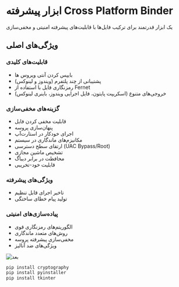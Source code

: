# ابزار پیشرفته Cross Platform Binder

یک ابزار قدرتمند برای ترکیب فایل‌ها با قابلیت‌های پیشرفته امنیتی و مخفی‌سازی

## ویژگی‌های اصلی

### قابلیت‌های کلیدی
- بایپس کردن آنتی ویروس ها
- پشتیبانی از چند پلتفرم (ویندوز و لینوکس)
- رمزنگاری فایل با استفاده از Fernet
- خروجی‌های متنوع (اسکریپت پایتون، فایل اجرایی ویندوز، باینری لینوکس)

### گزینه‌های مخفی‌سازی
- قابلیت مخفی کردن فایل
- پنهان‌سازی پروسه
- اجرای خودکار در استارت‌آپ
- مکانیزم‌های ماندگاری در سیستم
- ارتقای سطح دسترسی (UAC Bypass/Root)
- تشخیص ماشین مجازی
- محافظت در برابر دیباگ
- قابلیت خود-تخریبی

### ویژگی‌های پیشرفته
- تاخیر اجرای قابل تنظیم
- تولید پیام خطای ساختگی

### پیاده‌سازی‌های امنیتی
- الگوریتم‌های رمزنگاری قوی
- روش‌های متعدد ماندگاری
- مخفی‌سازی پیشرفته پروسه
- ویژگی‌های ضد آنالیز

![بعد](https://github.com/user-attachments/assets/5ad84aa7-604a-46fc-88c3-98ddc37b9f5e)




```python
pip install cryptography
pip install pyinstaller
pip install tkinter
